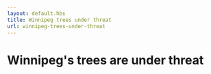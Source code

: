 ```yaml
---
layout: default.hbs
title: Winnipeg trees under threat
url: winnipeg-trees-under-threat
---
```


# Winnipeg's trees are under threat
